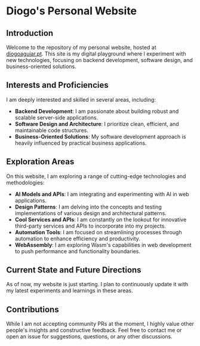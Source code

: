 # Diogo's Personal Website

## Introduction
Welcome to the repository of my personal website, hosted at [diogoaguiar.pt](http://diogoaguiar.pt). This site is my digital playground where I experiment with new technologies, focusing on backend development, software design, and business-oriented solutions.

## Interests and Proficiencies

I am deeply interested and skilled in several areas, including:

- **Backend Development**: I am passionate about building robust and scalable server-side applications.
- **Software Design and Architecture**: I prioritize clean, efficient, and maintainable code structures.
- **Business-Oriented Solutions**: My software development approach is heavily influenced by practical business applications.

## Exploration Areas
On this website, I am exploring a range of cutting-edge technologies and methodologies:

- **AI Models and APIs**: I am integrating and experimenting with AI in web applications.
- **Design Patterns**: I am delving into the concepts and testing implementations of various design and architectural patterns.
- **Cool Services and APIs**: I am constantly on the lookout for innovative third-party services and APIs to incorporate into my projects.
- **Automation Tools**: I am focused on streamlining processes through automation to enhance efficiency and productivity.
- **WebAssembly**: I am exploring Wasm's capabilities in web development to push performance and functionality boundaries.

## Current State and Future Directions
As of now, my website is just starting. I plan to continuously update it with my latest experiments and learnings in these areas.

## Contributions
While I am not accepting community PRs at the moment, I highly value other people's insights and constructive feedback.
Feel free to contact me or open an issue for suggestions, questions, or any other discussions.
